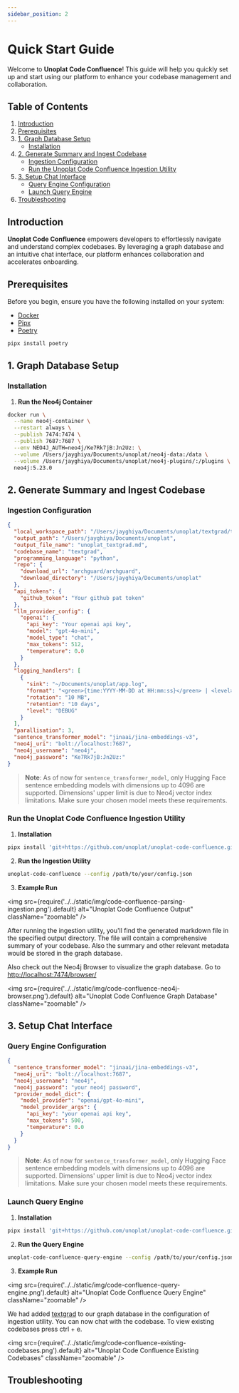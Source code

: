 ```yaml
---
sidebar_position: 2
---
```


# Quick Start Guide

Welcome to **Unoplat Code Confluence**! This guide will help you quickly set up and start using our platform to enhance your codebase management and collaboration.

## Table of Contents

1. [Introduction](#introduction)
2. [Prerequisites](#prerequisites)
3. [1. Graph Database Setup](#1-graph-database-setup)
   - [Installation](#installation)
4. [2. Generate Summary and Ingest Codebase](#2-generate-summary-and-ingest-codebase)
   - [Ingestion Configuration](#ingestion-configuration)
   - [Run the Unoplat Code Confluence Ingestion Utility](#run-the-unoplat-code-confluence-ingestion-utility)
5. [3. Setup Chat Interface](#3-setup-chat-interface)
   - [Query Engine Configuration](#query-engine-configuration)
   - [Launch Query Engine](#launch-query-engine)
6. [Troubleshooting](#troubleshooting)

## Introduction

**Unoplat Code Confluence** empowers developers to effortlessly navigate and understand complex codebases. By leveraging a graph database and an intuitive chat interface, our platform enhances collaboration and accelerates onboarding.

## Prerequisites

Before you begin, ensure you have the following installed on your system:

- [Docker](https://www.docker.com/get-started) 
- [Pipx](https://github.com/pypa/pipx) 
- [Poetry](https://python-poetry.org/) 

```bash
pipx install poetry
```

## 1. Graph Database Setup

### Installation

1. **Run the Neo4j Container**

```bash
docker run \
  --name neo4j-container \
  --restart always \
  --publish 7474:7474 \
  --publish 7687:7687 \
  --env NEO4J_AUTH=neo4j/Ke7Rk7jB:Jn2Uz: \
  --volume /Users/jayghiya/Documents/unoplat/neo4j-data:/data \
  --volume /Users/jayghiya/Documents/unoplat/neo4j-plugins/:/plugins \
  neo4j:5.23.0
```

## 2. Generate Summary and Ingest Codebase

### Ingestion Configuration

```json
{
  "local_workspace_path": "/Users/jayghiya/Documents/unoplat/textgrad/textgrad",
  "output_path": "/Users/jayghiya/Documents/unoplat",
  "output_file_name": "unoplat_textgrad.md",
  "codebase_name": "textgrad",
  "programming_language": "python",
  "repo": {
    "download_url": "archguard/archguard",
    "download_directory": "/Users/jayghiya/Documents/unoplat"
  },
  "api_tokens": {
    "github_token": "Your github pat token"
  },
  "llm_provider_config": {
    "openai": {
      "api_key": "Your openai api key",
      "model": "gpt-4o-mini",
      "model_type": "chat",
      "max_tokens": 512,
      "temperature": 0.0
    }
  },
  "logging_handlers": [
    {
      "sink": "~/Documents/unoplat/app.log",
      "format": "<green>{time:YYYY-MM-DD at HH:mm:ss}</green> | <level>{level}</level> | <cyan>{name}</cyan>:<cyan>{function}</cyan>:<cyan>{line}</cyan> | <magenta>{thread.name}</magenta> - <level>{message}</level>",
      "rotation": "10 MB",
      "retention": "10 days",
      "level": "DEBUG"
    }
  ],
  "parallisation": 3,
  "sentence_transformer_model": "jinaai/jina-embeddings-v3",
  "neo4j_uri": "bolt://localhost:7687",
  "neo4j_username": "neo4j",
  "neo4j_password": "Ke7Rk7jB:Jn2Uz:"
}
```

> **Note**: As of now for `sentence_transformer_model`, only Hugging Face sentence embedding models with dimensions up to 4096 are supported. Dimensions' upper limit is due to Neo4j vector index limitations. Make sure your chosen model meets these requirements.

### Run the Unoplat Code Confluence Ingestion Utility

1. **Installation**

```bash
pipx install 'git+https://github.com/unoplat/unoplat-code-confluence.git@v0.14.0#subdirectory=unoplat-code-confluence'
```

2. **Run the Ingestion Utility**

```bash
unoplat-code-confluence --config /path/to/your/config.json
```


3. **Example Run**


<img src={require('../../static/img/code-confluence-parsing-ingestion.png').default} alt="Unoplat Code Confluence Output" className="zoomable" />

After running the ingestion utility, you'll find the generated markdown file in the specified output directory. The file will contain a comprehensive summary of your codebase. Also the summary and other relevant metadata would be stored in the graph database.

Also check out the Neo4j Browser to visualize the graph database. Go to [http://localhost:7474/browser/](http://localhost:7474/browser/)

<img src={require('../../static/img/code-confluence-neo4j-browser.png').default} alt="Unoplat Code Confluence Graph Database" className="zoomable" />

## 3. Setup Chat Interface

### Query Engine Configuration

```json
{
  "sentence_transformer_model": "jinaai/jina-embeddings-v3",
  "neo4j_uri": "bolt://localhost:7687",
  "neo4j_username": "neo4j",
  "neo4j_password": "your neo4j password",
  "provider_model_dict": {
    "model_provider": "openai/gpt-4o-mini",
    "model_provider_args": {
      "api_key": "your openai api key",
      "max_tokens": 500,
      "temperature": 0.0
    }
  }
}
```

> **Note**: As of now for `sentence_transformer_model`, only Hugging Face sentence embedding models with dimensions up to 4096 are supported. Dimensions' upper limit is due to Neo4j vector index limitations. Make sure your chosen model meets these requirements.

### Launch Query Engine

1. **Installation**

```bash
pipx install 'git+https://github.com/unoplat/unoplat-code-confluence.git@v0.5.0#subdirectory=unoplat-code-confluence-query-engine'
```

2. **Run the Query Engine**

```bash
unoplat-code-confluence-query-engine --config /path/to/your/config.json
```

3. **Example Run**


<img src={require('../../static/img/code-confluence-query-engine.png').default} alt="Unoplat Code Confluence Query Engine" className="zoomable" />

We had added [textgrad](https://github.com/zou-group/textgrad) to our graph database in the configuration of ingestion utility. You can now chat with the codebase. To view existing codebases press ctrl + e.

<img src={require('../../static/img/code-confluence-existing-codebases.png').default} alt="Unoplat Code Confluence Existing Codebases" className="zoomable" />

## Troubleshooting

